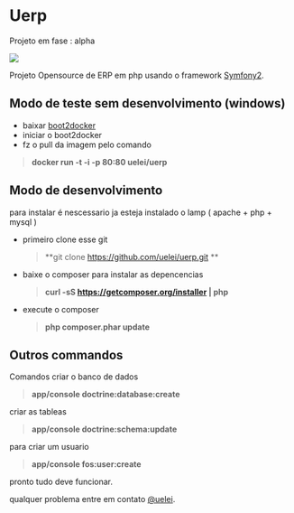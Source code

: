 Uerp
========================
Projeto em fase : alpha  

![](https://raw.githubusercontent.com/uelei/uerp/master/screenshot.png)


Projeto Opensource de ERP em php usando o framework [Symfony2](http://symfony.com/).


Modo de teste sem desenvolvimento (windows)
----------------------------------------

  * baixar [boot2docker](http://boot2docker.io)
  * iniciar o boot2docker
  * fz o pull da imagem pelo comando
   > **docker run -t -i -p 80:80 uelei/uerp**


Modo de desenvolvimento
---------------------------------------------

para instalar é nescessario ja esteja instalado o lamp ( apache + php + mysql )

* primeiro clone esse git

  > **git clone https://github.com/uelei/uerp.git **

* baixe o composer para instalar as depencencias

  > **curl -sS https://getcomposer.org/installer | php**

* execute o composer

  > **php composer.phar update**


Outros commandos
---------------------------------------------

Comandos criar o banco de dados

  > **app/console doctrine:database:create**

criar as tableas

> **app/console doctrine:schema:update**

para criar um usuario

> **app/console fos:user:create**

pronto tudo deve funcionar.

qualquer problema entre em contato [@uelei](https://twitter.com/uelei).
